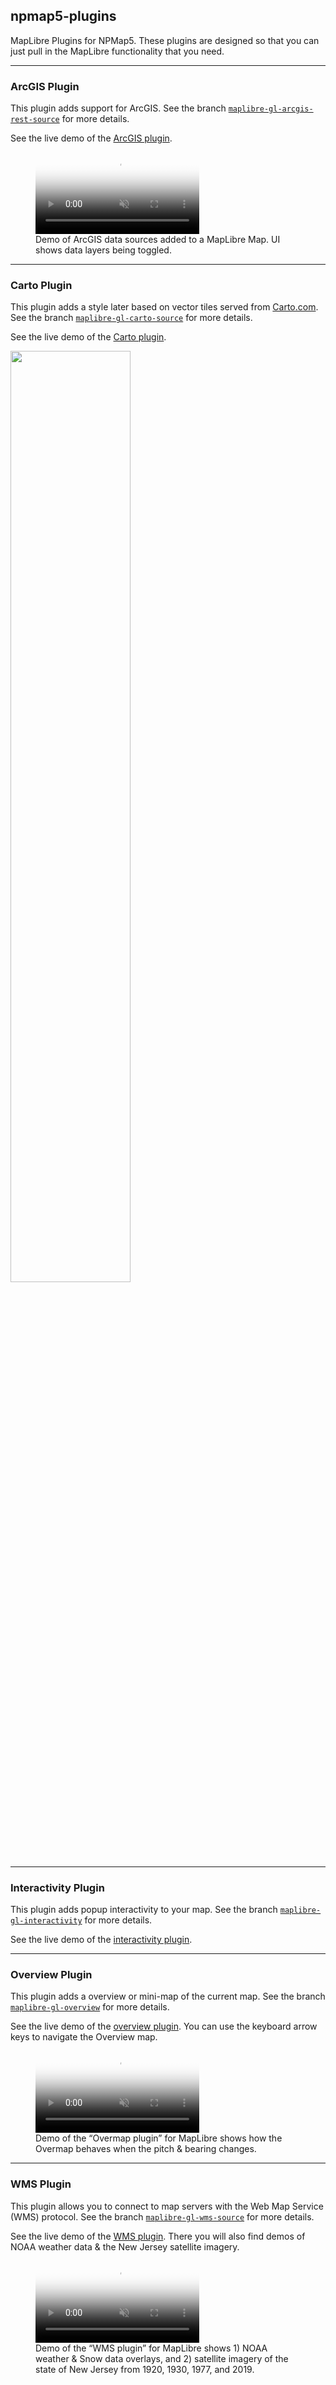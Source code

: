 ## npmap5-plugins

MapLibre Plugins for NPMap5.  These plugins are designed so that you can just pull in the MapLibre functionality that you need.

---

### ArcGIS Plugin

This plugin adds support for ArcGIS.  See the branch [`maplibre-gl-arcgis-rest-source`](https://github.com/nationalparkservice/npmap5-plugins/tree/maplibre-gl-arcgis-rest-source) for more details.

See the live demo of the [ArcGIS plugin](
https://raw.githack.com/nationalparkservice/npmap5-plugins/maplibre-gl-arcgis-rest-source/examples/index.html).

<figure>
<video controls loop muted playsinline preload="metadata"
    width="61.8%"
    poster="https://raw.githubusercontent.com/nationalparkservice/npmap5-plugins/maplibre-gl-arcgis-rest-source/assets/maplibre-gl-arcgis-rest-source.png"
  >
    <source 
        src="https://github.com/nationalparkservice/npmap5-plugins/releases/download/v1.0.0/maplibre-gl-arcgis-rest-source.mov" 
        type="video/mp4"
    >
</video>
<figcaption>Demo of ArcGIS data sources added to a MapLibre Map.  UI shows data layers being toggled.
</figcaption>
</figure>

---

### Carto Plugin

This plugin adds a style later based on vector tiles served from [Carto.com](https://carto.com).  See the branch [`maplibre-gl-carto-source`](https://github.com/nationalparkservice/npmap5-plugins/tree/maplibre-gl-carto-source) for more details.

See the live demo of the [Carto plugin](
https://raw.githack.com/nationalparkservice/npmap5-plugins/maplibre-gl-carto-source/examples/index.html).

<img width="61.8%" src="https://raw.githubusercontent.com/nationalparkservice/npmap5-plugins/maplibre-gl-carto-source/assets/Carto-Plugin-OpenStreetMap.png">

---

### Interactivity Plugin

This plugin adds popup interactivity to your map.  See the branch [`maplibre-gl-interactivity`](https://github.com/nationalparkservice/npmap5-plugins/tree/maplibre-gl-interactivity) for more details.

See the live demo of the [interactivity plugin](https://raw.githack.com/nationalparkservice/npmap5-plugins/maplibre-gl-interactivity/examples/index.html).

---

### Overview Plugin

This plugin adds a overview or mini-map of the current map.  See the branch [`maplibre-gl-overview`](https://github.com/nationalparkservice/npmap5-plugins/tree/maplibre-gl-overview) for more details.

See the live demo of the [overview plugin](https://raw.githack.com/nationalparkservice/npmap5-plugins/maplibre-gl-overview/examples/index.html).  You can use the keyboard arrow keys to navigate the Overview map.

<figure>
<video controls loop muted playsinline preload="metadata"
    width="61.8%"
    poster="https://raw.githubusercontent.com/nationalparkservice/npmap5-plugins/maplibre-gl-overview/assets/og-image.png"
  >
    <source 
        src="https://github.com/nationalparkservice/npmap5-plugins/releases/download/v1.0.0/maplibre-gl-overview.mov" 
        type="video/mp4"
    >
</video>
<figcaption>Demo of the “Overmap plugin” for MapLibre shows how the Overmap behaves when the pitch & bearing changes.
</figcaption>
</figure>

---

### WMS Plugin

This plugin allows you to connect to map servers with the Web Map Service (WMS) protocol.  See the branch [`maplibre-gl-wms-source`](https://github.com/nationalparkservice/npmap5-plugins/tree/maplibre-gl-wms-source) for more details.

See the live demo of the [WMS plugin](https://raw.githack.com/nationalparkservice/npmap5-plugins/maplibre-gl-wms-source/examples/index.html).  There you will also find demos of NOAA weather data & the New Jersey satellite imagery.

<figure>
<video controls loop muted playsinline preload="metadata"
    width="61.8%"
    poster="https://raw.githubusercontent.com/nationalparkservice/npmap5-plugins/maplibre-gl-wms-source/assets/NOAA-Snow-Analysis.png"
  >
    <source 
        src="https://github.com/nationalparkservice/npmap5-plugins/releases/download/v1.0.0/maplibre-gl-wms-source.mov" 
        type="video/mp4"
    >
</video>
<figcaption>Demo of the “WMS plugin” for MapLibre shows 1) NOAA weather & Snow data overlays, and 2) satellite imagery of the state of New Jersey from 1920, 1930, 1977, and 2019.
</figcaption>
</figure>